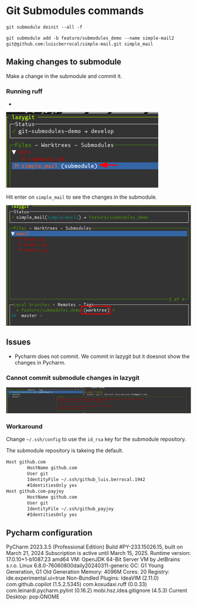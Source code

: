 # Git Submodules commands


```shell
git submodule deinit --all -f   
```

```shell
git submodule add -b feature/submodules_demo --name simple-mail2 git@github.com:luiscberrocal/simple-mail.git simple_mail  
```

## Making changes to submodule

Make a change in the submodule and commit it.

### Running ruff
 - 
![lg_git_submodules.png](images%2Flg_git_submodules.png)

Hit enter on `simple_mail` to see the changes in the submodule.

![lg_inside_submodule.png](images%2Flg_inside_submodule.png)



## Issues

- Pycharm does not commit. We commit in lazygit but it doesnot show the changes in Pycharm.

### Cannot commit submodule changes in lazygit

![lg_error_commiting_submodule_changes.png](images%2Flg_error_commiting_submodule_changes.png)

### Workaround

Change `~/.ssh/config` to use the `id_rsa` key for the submodule repository.

The submodule repository is takeing the default.



```shell
Host github.com
        HostName github.com
        User git
        IdentityFile ~/.ssh/github_luis.berrocal.1942
        #IdentitiesOnly yes
Host github.com-payjoy
        HostName github.com
        User git
        IdentityFile ~/.ssh/github_payjoy
        #IdentitiesOnly yes
```
## Pycharm configuration


PyCharm 2023.3.5 (Professional Edition)
Build #PY-233.15026.15, built on March 21, 2024
Subscription is active until March 15, 2025.
Runtime version: 17.0.10+1-b1087.23 amd64
VM: OpenJDK 64-Bit Server VM by JetBrains s.r.o.
Linux 6.8.0-76060800daily20240311-generic
GC: G1 Young Generation, G1 Old Generation
Memory: 4096M
Cores: 20
Registry:
  ide.experimental.ui=true
Non-Bundled Plugins:
  IdeaVIM (2.11.0)
  com.github.copilot (1.5.2.5345)
  com.koxudaxi.ruff (0.0.33)
  com.leinardi.pycharm.pylint (0.16.2)
  mobi.hsz.idea.gitignore (4.5.3)
Current Desktop: pop:GNOME
